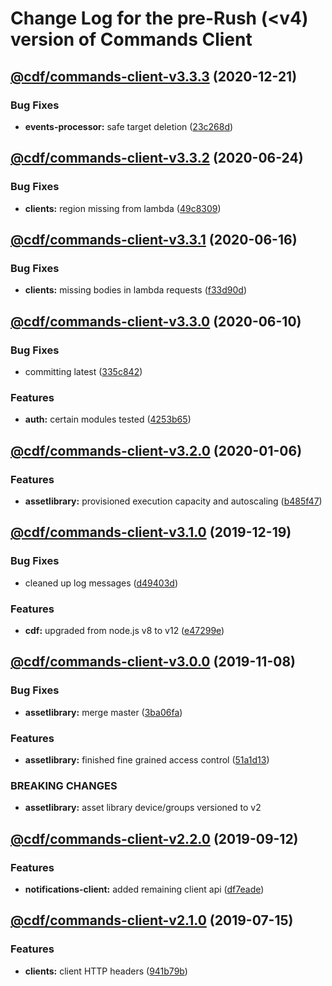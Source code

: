# Change Log for the pre-Rush (<v4) version of Commands Client

## [@cdf/commands-client-v3.3.3](@cdf/commands-client-v3.3.2...@cdf/commands-client-v3.3.3) (2020-12-21)

### Bug Fixes

- **events-processor:** safe target deletion ([23c268d](23c268d1ca40e1b53c8d371f8fb22d0bf34c885f))

## [@cdf/commands-client-v3.3.2](@cdf/commands-client-v3.3.1...@cdf/commands-client-v3.3.2) (2020-06-24)

### Bug Fixes

- **clients:** region missing from lambda ([49c8309](49c8309e87fd315267a15a888dcd20d2fc3e209b))

## [@cdf/commands-client-v3.3.1](@cdf/commands-client-v3.3.0...@cdf/commands-client-v3.3.1) (2020-06-16)

### Bug Fixes

- **clients:** missing bodies in lambda requests ([f33d90d](f33d90de6350002fcddb240fcbea7ae39ab37fba))

## [@cdf/commands-client-v3.3.0](@cdf/commands-client-v3.2.0...@cdf/commands-client-v3.3.0) (2020-06-10)

### Bug Fixes

- committing latest ([335c842](335c84223ab2a860c52766559b220170a64c7c17))

### Features

- **auth:** certain modules tested ([4253b65](4253b65750e52dd962a3a42dde05626044bb79cc))

## [@cdf/commands-client-v3.2.0](@cdf/commands-client-v3.1.0...@cdf/commands-client-v3.2.0) (2020-01-06)

### Features

- **assetlibrary:** provisioned execution capacity and autoscaling ([b485f47](b485f477c0b1c36d63f74c70fa041c296148b980))

## [@cdf/commands-client-v3.1.0](@cdf/commands-client-v3.0.0...@cdf/commands-client-v3.1.0) (2019-12-19)

### Bug Fixes

- cleaned up log messages ([d49403d](d49403d11f3f73ea8c5ce061bfa790ec40cd8c13))

### Features

- **cdf:** upgraded from node.js v8 to v12 ([e47299e](e47299ee399acf6554a0845048c4fed99251c2b1))

## [@cdf/commands-client-v3.0.0](@cdf/commands-client-v2.2.0...@cdf/commands-client-v3.0.0) (2019-11-08)

### Bug Fixes

- **assetlibrary:** merge master ([3ba06fa](3ba06fa9fc5b264ceaed0f97ccf45fab97d57a08))

### Features

- **assetlibrary:** finished fine grained access control ([51a1d13](51a1d134ec48be2d62edc575998752ff866230bf))

### BREAKING CHANGES

- **assetlibrary:** asset library device/groups versioned to v2

## [@cdf/commands-client-v2.2.0](@cdf/commands-client-v2.1.0...@cdf/commands-client-v2.2.0) (2019-09-12)

### Features

- **notifications-client:** added remaining client api ([df7eade](df7eade))

## [@cdf/commands-client-v2.1.0](@cdf/commands-client-v2.0.0...@cdf/commands-client-v2.1.0) (2019-07-15)

### Features

- **clients:** client HTTP headers ([941b79b](941b79b))
